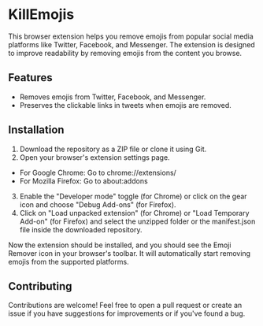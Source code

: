 # KillEmojis

This browser extension helps you remove emojis from popular social media platforms like Twitter, Facebook, and Messenger. The extension is designed to improve readability by removing emojis from the content you browse.

## Features

- Removes emojis from Twitter, Facebook, and Messenger.
- Preserves the clickable links in tweets when emojis are removed.

## Installation

1. Download the repository as a ZIP file or clone it using Git.
2. Open your browser's extension settings page.
- For Google Chrome: Go to chrome://extensions/
- For Mozilla Firefox: Go to about:addons
3. Enable the "Developer mode" toggle (for Chrome) or click on the gear icon and choose "Debug Add-ons" (for Firefox).
4. Click on "Load unpacked extension" (for Chrome) or "Load Temporary Add-on" (for Firefox) and select the unzipped folder or the manifest.json file inside the downloaded repository.

Now the extension should be installed, and you should see the Emoji Remover icon in your browser's toolbar. It will automatically start removing emojis from the supported platforms.

## Contributing
Contributions are welcome! Feel free to open a pull request or create an issue if you have suggestions for improvements or if you've found a bug.
